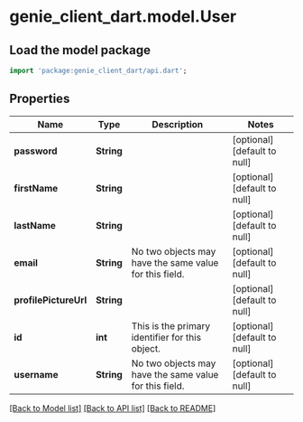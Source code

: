 # genie_client_dart.model.User

## Load the model package
```dart
import 'package:genie_client_dart/api.dart';
```

## Properties
Name | Type | Description | Notes
------------ | ------------- | ------------- | -------------
**password** | **String** |  | [optional] [default to null]
**firstName** | **String** |  | [optional] [default to null]
**lastName** | **String** |  | [optional] [default to null]
**email** | **String** | No two objects may have the same value for this field.  | [optional] [default to null]
**profilePictureUrl** | **String** |  | [optional] [default to null]
**id** | **int** | This is the primary identifier for this object.  | [optional] [default to null]
**username** | **String** | No two objects may have the same value for this field.  | [optional] [default to null]

[[Back to Model list]](../README.md#documentation-for-models) [[Back to API list]](../README.md#documentation-for-api-endpoints) [[Back to README]](../README.md)


